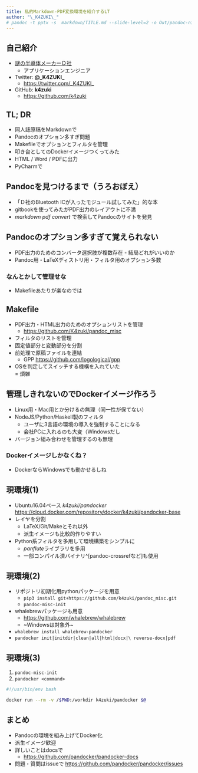 ```yaml
---
title: 私的Markdown-PDF変換環境を紹介するLT
author: "\_K4ZUKI\_"
# pandoc -t pptx -s  markdown/TITLE.md --slide-level=2 -o Out/pandoc-night.pptx
---
```


## 自己紹介

- [謎の半導体メーカーＤ社](https://dialog-semiconductor.com)
  - アプリケーションエンジニア
- Twitter: **\@\_K4ZUKI\_**
  - <https://twitter.com/_K4ZUKI_>
- GitHub: **k4zuki**
  - <https://github.com/k4zuki>

## TL; DR

- 同人誌原稿をMarkdownで
- Pandocのオプション多すぎ問題
- Makefileでオプションとフィルタを管理
- 叩き台としてのDockerイメージつくってみた
- HTML / Word / PDFに出力
- PyCharmで

## Pandocを見つけるまで（うろおぼえ）

- 「Ｄ社のBluetooth ICが入ったモジュール試してみた」的な本
- gitbookを使ってみたがPDF出力のレイアウトに不満
- *markdown pdf convert* で検索してPandocのサイトを発見

## Pandocのオプション多すぎて覚えられない

- PDF出力のためのコンバータ選択肢が複数存在 - 結局どれがいいのか
- Pandoc用・LaTeXディストリ用・フィルタ用のオプション多数

### なんとかして管理せな

- Makefileあたりが楽なのでは

## Makefile

- PDF出力・HTML出力のためのオプションリストを管理
  - <https://github.com/K4zuki/pandoc_misc>
- フィルタのリストを管理
- 固定値部分と変動部分を分割
- 前処理で原稿ファイルを連結
  - GPP <https://github.com/logological/gpp>
- OSを判定してスイッチする機構を入れていた\
= 煩雑

## 管理しきれないのでDockerイメージ作ろう

- Linux用・Mac用とか分けるの無理（同一性が保てない）
- NodeJS/Python/Haskell製のフィルタ
  - ユーザに3言語の環境の導入を強制することになる
  - 会社PCに入れるのも大変（Windowsだし
- バージョン組み合わせを管理するのも無理

### Dockerイメージしかなくね？

- DockerならWindowsでも動かせるしね

## 現環境(1)

- Ubuntu16.04ベース *k4zuki/pandocker* <https://cloud.docker.com/repository/docker/k4zuki/pandocker-base>
- レイヤを分割
  - LaTeX/Git/Makeとそれ以外
  - 派生イメージも比較的作りやすい
- Python系フィルタを多用して環境構築をシンプルに
  - *panflute*ライブラリを多用
  - 一部コンパイル済バイナリ^[pandoc-crossrefなど]も使用

## 現環境(2)

- リポジトリ初期化用pythonパッケージを用意
  - `pip3 install git+https://github.com/k4zuki/pandoc_misc.git`
  - `pandoc-misc-init`
- whalebrewパッケージも用意
  - <https://github.com/whalebrew/whalebrew>
  - ~Windowsは対象外~
- `whalebrew install whalebrew-pandocker`
- `pandocker init|initdir|clean|all|html|docx|\
reverse-docx|pdf`

## 現環境(3)

1. `pandoc-misc-init`
2. `pandocker <command>`

```bash
#!/usr/bin/env bash

docker run --rm -v /$PWD:/workdir k4zuki/pandocker $@
```

## まとめ

- Pandocの環境を組み上げてDocker化
- 派生イメージ歓迎
- 詳しいことはdocsで
  - <https://github.com/pandocker/pandocker-docs>
- 問題・質問はissueで <https://github.com/pandocker/pandocker/issues>
